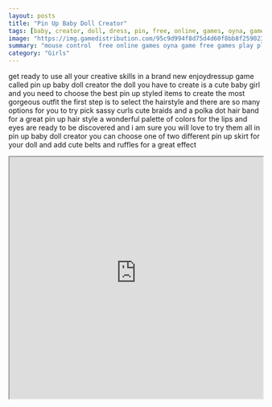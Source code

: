 ```yaml
---
layout: posts
title: "Pin Up Baby Doll Creator"
tags: [baby, creator, doll, dress, pin, free, online, games, oyna, game, free, games, play, play, games]
image: "https://img.gamedistribution.com/95c9d994f8d75d4d60f8bb8f25902339.jpg"
summary: "mouse control  free online games oyna game free games play play games"
category: "Girls"
---
```


get ready to use all your creative skills in a brand new enjoydressup game called pin up baby doll creator the doll you have to create is a cute baby girl and you need to choose the best pin up styled items to create the most gorgeous outfit the first step is to select the hairstyle and there are so many options for you to try pick sassy curls cute braids and a polka dot hair band for a great pin up hair style a wonderful palette of colors for the lips and eyes are ready to be discovered and i am sure you will love to try them all in pin up baby doll creator you can choose one of two different pin up skirt for your doll and add cute belts and ruffles for a great effect

<iframe width="100%" height="480px;" src="https://flash.gamedistribution.com?game=95c9d994f8d75d4d60f8bb8f25902339"></iframe>